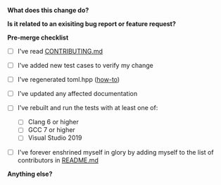 <!--
    Please replace the HTML comments below with the requested information.
    Or leave them there and put your answers above/below them; you do you!

    Thanks for contributing!
-->



**What does this change do?**
<!--
    Changes all Foos to Bars.
--->



**Is it related to an exisiting bug report or feature request?**
<!--
    Fixes #69.
--->



**Pre-merge checklist**
<!--
    Not all of these will necessarily apply, particularly if you're not making a code change (e.g. fixing documentation).
    That's OK.
--->
- [ ] I've read [CONTRIBUTING.md]
- [ ] I've added new test cases to verify my change
- [ ] I've regenerated toml.hpp ([how-to])
- [ ] I've updated any affected documentation
- [ ] I've rebuilt and run the tests with at least one of:
    - [ ] Clang 6 or higher
    - [ ] GCC 7 or higher
    - [ ] Visual Studio 2019
- [ ] I've forever enshrined myself in glory by adding myself to the list of contributors in [README.md](https://github.com/marzer/tomlplusplus/blob/master/README.md)



**Anything else?**
<!--
    According to all known laws of aviation, there is no way a bee should be able to fly.
    Its wings are too small to get its fat little body off the ground.
    The bee, of course, flies anyway, because bees don't care what humans think is impossible.
--->



[CONTRIBUTING.md]: https://github.com/marzer/tomlplusplus/blob/master/CONTRIBUTING.md
[how-to]: https://github.com/marzer/tomlplusplus/blob/master/CONTRIBUTING.md#regenerating-tomlhpp
[README.md]: https://github.com/marzer/tomlplusplus/blob/master/README.md